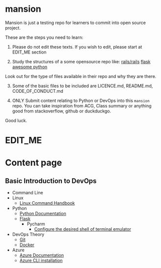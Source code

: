 # mansion

Mansion is just a testing repo for learners to commit into open source project. 

These are the steps you need to learn: 

1. Please do not edit these texts. If you wish to edit, please start at EDIT_ME section

2. Study the structures of a some opensource repo like: 
[rails/rails](https://github.com/rails/rails)
[flask](https://github.com/pallets/flask)
[awesome python](https://github.com/vinta/awesome-python)

Look out for the type of files available in their repo and why they are there.

3. Some of the basic files to be included are LICENCE.md, README.md, CODE_OF_CONDUCT.md

4. ONLY Submit content relating to Python or DevOps into this `mansion` repo. You can take inspiration from ACG, Class summary or anything good from stackoverflow, github or duckduckgo. 

Good luck.

# EDIT_ME

# Content page

## Basic Introduction to DevOps

- Command Line
- Linux
  - [Linux Command Handbook](https://www.freecodecamp.org/news/the-linux-commands-handbook/)
- Python
  - [Python Documentation](https://www.python.org/doc/)
  - [Flask](https://flask.palletsprojects.com/en/1.1.x/)
    - Pycharm
      - [Configure the desired shell of terminal emulator](https://www.jetbrains.com/help/pycharm/terminal-emulator.html#configure-the-terminal-emulator)
- DevOps Theory
  - [Git](https://git-scm.com/docs)
  - [Docker](https://docs.docker.com/get-started/overview/)
- Azure
  - [Azure Documentation](https://docs.microsoft.com/en-us/azure/?product=featured)
  - [Azure CLI installation](https://docs.microsoft.com/en-us/cli/azure/install-azure-cli)



